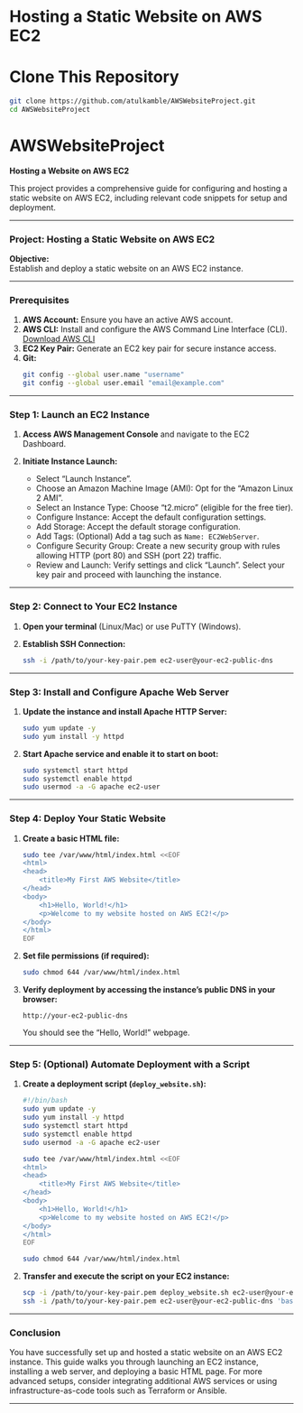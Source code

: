 # Hosting a Static Website on AWS EC2
# Clone This Repository
```bash
git clone https://github.com/atulkamble/AWSWebsiteProject.git
cd AWSWebsiteProject
```

# AWSWebsiteProject
**Hosting a Website on AWS EC2**

This project provides a comprehensive guide for configuring and hosting a static website on AWS EC2, including relevant code snippets for setup and deployment.

---

### **Project: Hosting a Static Website on AWS EC2**

**Objective:**  
Establish and deploy a static website on an AWS EC2 instance.

---

### **Prerequisites**

1. **AWS Account:** Ensure you have an active AWS account.
2. **AWS CLI:** Install and configure the AWS Command Line Interface (CLI). [Download AWS CLI](https://aws.amazon.com/cli/)
3. **EC2 Key Pair:** Generate an EC2 key pair for secure instance access.
4. **Git:**
   ```bash
   git config --global user.name "username"
   git config --global user.email "email@example.com"
   ```

---

### **Step 1: Launch an EC2 Instance**

1. **Access AWS Management Console** and navigate to the EC2 Dashboard.

2. **Initiate Instance Launch:**
   - Select “Launch Instance”.
   - Choose an Amazon Machine Image (AMI): Opt for the “Amazon Linux 2 AMI”.
   - Select an Instance Type: Choose “t2.micro” (eligible for the free tier).
   - Configure Instance: Accept the default configuration settings.
   - Add Storage: Accept the default storage configuration.
   - Add Tags: (Optional) Add a tag such as `Name: EC2WebServer`.
   - Configure Security Group: Create a new security group with rules allowing HTTP (port 80) and SSH (port 22) traffic.
   - Review and Launch: Verify settings and click “Launch”. Select your key pair and proceed with launching the instance.

---

### **Step 2: Connect to Your EC2 Instance**

1. **Open your terminal** (Linux/Mac) or use PuTTY (Windows).

2. **Establish SSH Connection:**
   ```bash
   ssh -i /path/to/your-key-pair.pem ec2-user@your-ec2-public-dns
   ```

---

### **Step 3: Install and Configure Apache Web Server**

1. **Update the instance and install Apache HTTP Server:**
   ```bash
   sudo yum update -y
   sudo yum install -y httpd
   ```

2. **Start Apache service and enable it to start on boot:**
   ```bash
   sudo systemctl start httpd
   sudo systemctl enable httpd
   sudo usermod -a -G apache ec2-user
   ```

---

### **Step 4: Deploy Your Static Website**

1. **Create a basic HTML file:**
   ```bash
   sudo tee /var/www/html/index.html <<EOF
   <html>
   <head>
       <title>My First AWS Website</title>
   </head>
   <body>
       <h1>Hello, World!</h1>
       <p>Welcome to my website hosted on AWS EC2!</p>
   </body>
   </html>
   EOF
   ```

2. **Set file permissions (if required):**
   ```bash
   sudo chmod 644 /var/www/html/index.html
   ```

3. **Verify deployment by accessing the instance’s public DNS in your browser:**
   ```
   http://your-ec2-public-dns
   ```

   You should see the “Hello, World!” webpage.

---

### **Step 5: (Optional) Automate Deployment with a Script**

1. **Create a deployment script (`deploy_website.sh`):**
   ```bash
   #!/bin/bash
   sudo yum update -y
   sudo yum install -y httpd
   sudo systemctl start httpd
   sudo systemctl enable httpd
   sudo usermod -a -G apache ec2-user

   sudo tee /var/www/html/index.html <<EOF
   <html>
   <head>
       <title>My First AWS Website</title>
   </head>
   <body>
       <h1>Hello, World!</h1>
       <p>Welcome to my website hosted on AWS EC2!</p>
   </body>
   </html>
   EOF

   sudo chmod 644 /var/www/html/index.html
   ```

2. **Transfer and execute the script on your EC2 instance:**
   ```bash
   scp -i /path/to/your-key-pair.pem deploy_website.sh ec2-user@your-ec2-public-dns:/home/ec2-user/
   ssh -i /path/to/your-key-pair.pem ec2-user@your-ec2-public-dns 'bash /home/ec2-user/deploy_website.sh'
   ```

---

### **Conclusion**

You have successfully set up and hosted a static website on an AWS EC2 instance. This guide walks you through launching an EC2 instance, installing a web server, and deploying a basic HTML page. For more advanced setups, consider integrating additional AWS services or using infrastructure-as-code tools such as Terraform or Ansible.

---
